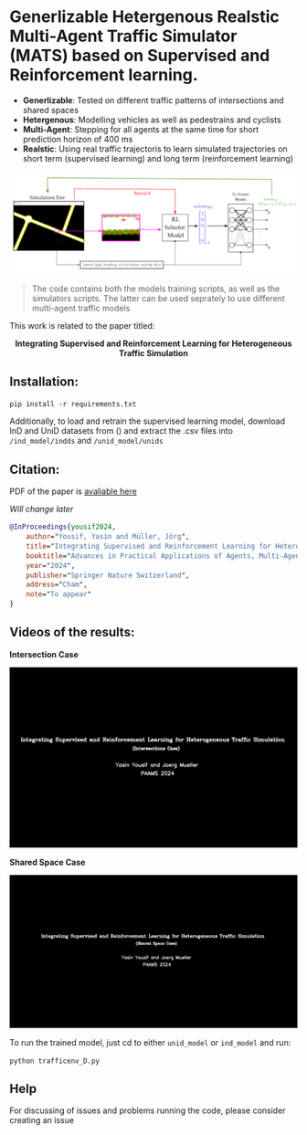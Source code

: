




# Generlizable Hetergenous Realstic Multi-Agent Traffic Simulator (MATS) based on Supervised and Reinforcement learning.

- **Generlizable**: Tested on different traffic patterns of intersections and shared spaces
- **Hetergenous**: Modelling vehicles as well as pedestrains and cyclists
- **Multi-Agent**: Stepping for all agents at the same time for short prediction horizon of 400 ms
- **Realstic**: Using real traffic trajectoris to learn simulated trajectories on short term (supervised learning) and long term (reinforcement learning)


<p align="center" style="background-color:white;">
  <img src="methodology.png" style="background-color:white;"/>
</p>


> The code contains both the models training scripts, as well as the simulators scripts. The latter can be used seprately to use different multi-agent traffic models


This work is related to the paper titled: 

<p align="center">
<b>Integrating Supervised and Reinforcement Learning for Heterogeneous Traffic Simulation</b>
</p>


## Installation:
`pip install -r requirements.txt`

Additionally, to load and retrain the supervised learning model, download  InD and UniD datasets from () and extract the .csv files into `/ind_model/indds` and `/unid_model/unids`

## Citation:

PDF of the paper is [avaliable here](paper.pdf)

*Will change later* 


```bibtex
@InProceedings{yousif2024,
    author="Yousif, Yasin and Müller, Jörg",
    title="Integrating Supervised and Reinforcement Learning for Heterogeneous Traffic Simulation",
    booktitle="Advances in Practical Applications of Agents, Multi-Agent Systems.",
    year="2024",
    publisher="Springer Nature Switzerland",
    address="Cham",
    note="To appear"
}
```




## Videos of the results:

**Intersection Case**

![](ind_model/output_ind.gif)


**Shared Space Case**

![](unid_model/output_unid.gif)


To run the trained model, just cd to either `unid_model` or `ind_model` and run:

`python trafficenv_D.py`





## Help

For discussing of issues and problems running the code, please consider creating an issue